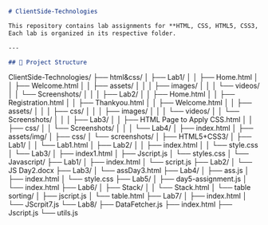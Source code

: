 ```markdown
# ClientSide-Technologies

This repository contains lab assignments for **HTML, CSS, HTML5, CSS3, and JavaScript**.  
Each lab is organized in its respective folder.

---

## 📂 Project Structure

```

ClientSide-Technologies/
├── html&css/
│   ├── Lab1/
│   │   ├── Home.html
│   │   ├── Welcome.html
│   │   ├── assets/
│   │   │   ├── images/
│   │   │   └── videos/
│   │   └── Screenshots/
│   │
│   ├── Lab2/
│   │   ├── Home.html
│   │   ├── Registration.html
│   │   ├── Thankyou.html
│   │   ├── Welcome.html
│   │   ├── assets/
│   │   │   ├── css/
│   │   │   ├── images/
│   │   │   └── videos/
│   │   └── Screenshots/
│   │
│   ├── Lab3/
│   │   ├── HTML Page to Apply CSS.html
│   │   ├── css/
│   │   └── Screenshots/
│   │
│   └── Lab4/
│       ├── index.html
│       ├── assets/img/
│       ├── css/
│       └── screenshots/
│
├── HTML5+CSS3/
│   ├── Lab1/
│   │   └── Lab1.html
│   ├── Lab2/
│   │   ├── index.html
│   │   └── style.css
│   └── Lab3/
│       ├── index1.html
│       ├── Jscript.js
│       └── styles.css
│
└── Javascript/
├── Lab1/
│   ├── index.html
│   └── script.js
├── Lab2/
│   └── JS Day2.docx
├── Lab3/
│   └── assDay3.html
├── Lab4/
│   ├── ass.js
│   ├── index.html
│   └── style.css
├── Lab5/
│   ├── day5-assignment.js
│   └── index.html
├── Lab6/
│   ├── Stack/
│   │   └── Stack.html
│   └── table sorting/
│       ├── jscript.js
│       └── table.html
├── Lab7/
│   ├── index.html
│   └── JScrpit7.js
└── Lab8/
├── DataFetcher.js
├── index.html
├── Jscript.js
└── utils.js

```
```
